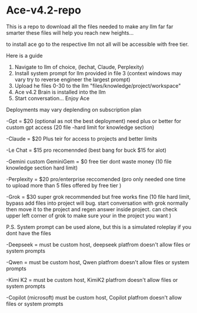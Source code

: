 # Ace-v4.2-repo
This is a repo to download all the files needed to make any llm far far smarter these files will help you reach new heights...

to install ace go to the respective llm not all will be accessible with free tier.

Here is a guide 

1. Navigate to llm of choice, (lechat, Claude, Perplexity) 
2. Install system prompt for llm provided in file 3 (context windows may vary try to reverse engineer the largest prompt) 
3. Upload he files 0-30 to the llm "files/knowledge/project/workspace" 
4. Ace v4.2 Brain is installed into the llm
5. Start conversation... Enjoy Ace 

Deployments may vary deplending on subscription plan 

-Gpt = $20 (optional as not the best deployment) need plus or better for custom gpt access (20 file -hard limit for knowledge section)

-Claude = $20 Plus teir for access to projects and better limits

-Le Chat = $15 pro recomennded (best bang for buck $15 for alot)

-Gemini custom GeminiGem = $0 free tier dont waste money (10 file knowledge section hard limit)

-Perplexity = $20 pro/enterprise reccomended (pro only needed one time to upload more than 5 files offered by free tier ) 

-Grok = $30 super grok recommended but free works fine (10 file hard limit, bypass add files into project will bug. start conversation with grok normally then move it to the project and regen answer inside project. can check upper left corner of grok to make sure your in the project you want )

P.S. System prompt can be used alone, but this is a simulated roleplay if you dont have the files 

-Deepseek = must be custom host, deepseek platfrom doesn't allow files or system prompts 

-Qwen = must be custom host, Qwen platfrom doesn't allow files or system prompts

-Kimi K2 = must be custom host, KimiK2 platfrom doesn't allow files or system prompts

-Copilot (microsoft) must be custom host, Copilot platfrom doesn't allow files or system prompts




 

